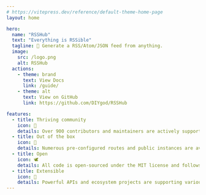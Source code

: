 ```yaml
---
# https://vitepress.dev/reference/default-theme-home-page
layout: home

hero:
  name: "RSSHub"
  text: "Everything is RSSible"
  tagline: 🧡 Generate a RSS/Atom/JSON feed from anything.
  image:
    src: /logo.png
    alt: RSSHub
  actions:
    - theme: brand
      text: View Docs
      link: /guide/
    - theme: alt
      text: View on GitHub
      link: https://github.com/DIYgod/RSSHub

features:
  - title: Thriving community
    icon: 🌿
    details: Over 900 contributors and maintainers are actively supporting RSSHub.
  - title: Out of the box
    icon: 🥳
    details: Numerous pre-configured routes and public instances are available for immediate use.
  - title: Open
    icon: 🕊️
    details: All code is open-sourced under the MIT license and follows open standards and protocols.
  - title: Extensible
    icon: 🧩
    details: Powerful APIs and ecosystem projects are supporting various scenarios.
---
```


<!-- <Sponsors /> -->
